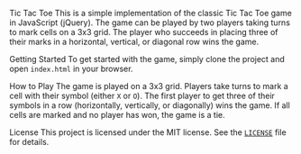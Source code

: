 Tic Tac Toe
This is a simple implementation of the classic Tic Tac Toe game in JavaScript (jQuery). The game can be played by two players taking turns to mark cells on a 3x3 grid. The player who succeeds in placing three of their marks in a horizontal, vertical, or diagonal row wins the game.

Getting Started
To get started with the game, simply clone the project and open `index.html` in your browser.

How to Play
The game is played on a 3x3 grid. Players take turns to mark a cell with their symbol (either `X` or `O`). The first player to get three of their symbols in a row (horizontally, vertically, or diagonally) wins the game. If all cells are marked and no player has won, the game is a tie.

License
This project is licensed under the MIT license. See the [`LICENSE`](LICENSE.md) file for details.
